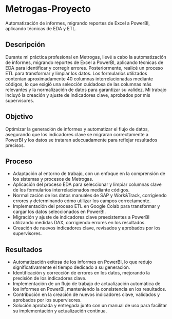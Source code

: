 # Metrogas-Proyecto
Automatización de informes, migrando reportes de Excel a PowerBI, aplicando técnicas de EDA y ETL.


## **Descripción**
Durante mi práctica profesional en Metrogas, llevé a cabo la automatización de informes, migrando reportes de Excel a PowerBI, aplicando técnicas de EDA para identificar y corregir errores. Posteriormente, realicé un proceso ETL para transformar y limpiar los datos. Los formularios utilizados contenían aproximadamente 40 columnas interrelacionadas mediante códigos, lo que exigió una selección cuidadosa de las columnas más relevantes y la normalización de datos para garantizar su validez. Mi trabajo incluyó la creación y ajuste de indicadores clave, aprobados por mis supervisores.

## **Objetivo**
Optimizar la generación de informes y automatizar el flujo de datos, asegurando que los indicadores clave se migraran correctamente a PowerBI y los datos se trataran adecuadamente para reflejar resultados precisos.

## **Proceso**
- Adaptación al entorno de trabajo, con un enfoque en la comprensión de los sistemas y procesos de Metrogas.
- Aplicación del proceso EDA para seleccionar y limpiar columnas clave de los formularios interrelacionados mediante códigos.
- Normalización de los datos manuales de SAP y Work&Track, corrigiendo errores y determinando cómo utilizar los campos correctamente.
- Implementación del proceso ETL en Google Colab para transformar y cargar los datos seleccionados en PowerBI.
- Migración y ajuste de indicadores clave preexistentes a PowerBI utilizando medidas DAX, corrigiendo errores en los resultados.
- Creación de nuevos indicadores clave, revisados y aprobados por los supervisores.

## **Resultados**
- Automatización exitosa de los informes en PowerBI, lo que redujo significativamente el tiempo dedicado a su generación.
- Identificación y corrección de errores en los datos, mejorando la precisión de los indicadores clave.
- Implementación de un flujo de trabajo de actualización automática de los informes en PowerBI, manteniendo la consistencia en los resultados.
- Contribución en la creación de nuevos indicadores clave, validados y aprobados por los supervisores.
- Solución aprobada y entregada junto con un manual de uso para facilitar su implementación y actualización continua.

